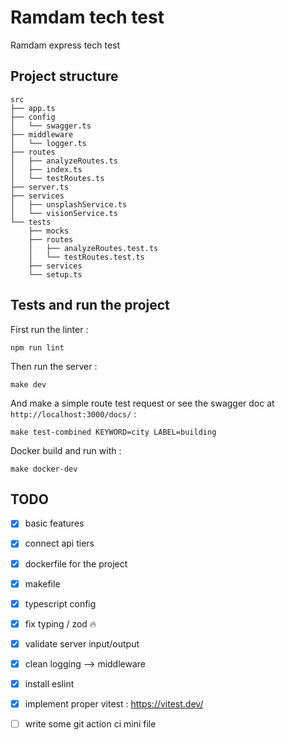 # Ramdam tech test 

Ramdam express tech test 

## Project structure  

```
src
├── app.ts
├── config
│   └── swagger.ts
├── middleware
│   └── logger.ts
├── routes
│   ├── analyzeRoutes.ts
│   ├── index.ts
│   └── testRoutes.ts
├── server.ts
├── services
│   ├── unsplashService.ts
│   └── visionService.ts
└── tests
    ├── mocks
    ├── routes
    │   ├── analyzeRoutes.test.ts
    │   └── testRoutes.test.ts
    ├── services
    └── setup.ts
```


## Tests and run the project  

First run the linter : 

```
npm run lint
```

Then run the server : 

```
make dev
```

And make a simple route test request or see the swagger doc at `http://localhost:3000/docs/` : 

```
make test-combined KEYWORD=city LABEL=building
```

Docker build and run with : 

```
make docker-dev
```



## TODO

- [X] basic features
- [X] connect api tiers 
- [X] dockerfile for the project
- [X] makefile 
- [X] typescript config 
- [X] fix typing / zod 🔥
- [X] validate server input/output 
- [X] clean logging --> middleware 
- [X] install eslint 
- [X] implement proper vitest : https://vitest.dev/
- [ ] write some git action ci mini file 

